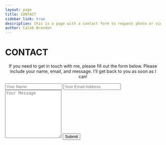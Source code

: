 ```yaml
---
layout: page
title: CONTACT
sidebar_link: true
description: this is a page with a contact form to request photo or video services. this will send an email directly to me.
author: Caleb Brenden
---
```


<h1 class="page-title">CONTACT</h1>

<p align="center">If you need to get in touch with me, please fill out the form below. Please include your name, email, and message. I'll get back to you as soon as I can!


<form class="contact-form" action="https://formspree.io/calebbrenden@unm.edu.com"
      method="POST">
    <input type="text" name="name" placeholder="Your Name">
    <input type="email" name="_replyto" placeholder="Your Email Address">
    <textarea type="text" name="message" rows="10" placeholder="Your Message"></textarea>
    <input type="hidden" name="_subject" value="New Submission!">
    <input type="submit" value="Submit">
</form>
